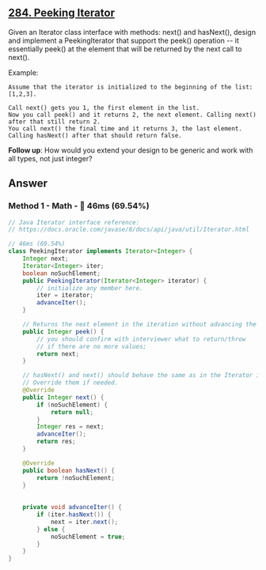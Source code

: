 ## [284. Peeking Iterator](https://leetcode.com/problems/peeking-iterator/)

Given an Iterator class interface with methods: next() and hasNext(), design and implement a PeekingIterator that support the peek() operation -- it essentially peek() at the element that will be returned by the next call to next().

Example:
```
Assume that the iterator is initialized to the beginning of the list: [1,2,3].

Call next() gets you 1, the first element in the list.
Now you call peek() and it returns 2, the next element. Calling next() after that still return 2. 
You call next() the final time and it returns 3, the last element. 
Calling hasNext() after that should return false.
```

**Follow up**: How would you extend your design to be generic and work with all types, not just integer?

## Answer
### Method 1 - Math - :rabbit: 46ms (69.54%)
```java
// Java Iterator interface reference:
// https://docs.oracle.com/javase/8/docs/api/java/util/Iterator.html

// 46ms (69.54%)
class PeekingIterator implements Iterator<Integer> {
    Integer next;
    Iterator<Integer> iter;
    boolean noSuchElement;
	public PeekingIterator(Iterator<Integer> iterator) {
	    // initialize any member here.
	    iter = iterator;
        advanceIter();
	}

    // Returns the next element in the iteration without advancing the iterator.
	public Integer peek() {
        // you should confirm with interviewer what to return/throw 
        // if there are no more values;
        return next;
	}

	// hasNext() and next() should behave the same as in the Iterator interface.
	// Override them if needed.
	@Override
	public Integer next() {
	    if (noSuchElement) {
            return null;
        }
        Integer res = next;
        advanceIter();
        return res;
	}

	@Override
	public boolean hasNext() {
	    return !noSuchElement;
	}
    
    
    private void advanceIter() {
        if (iter.hasNext()) {
            next = iter.next();
        } else {
            noSuchElement = true;
        }
    }
}
```
